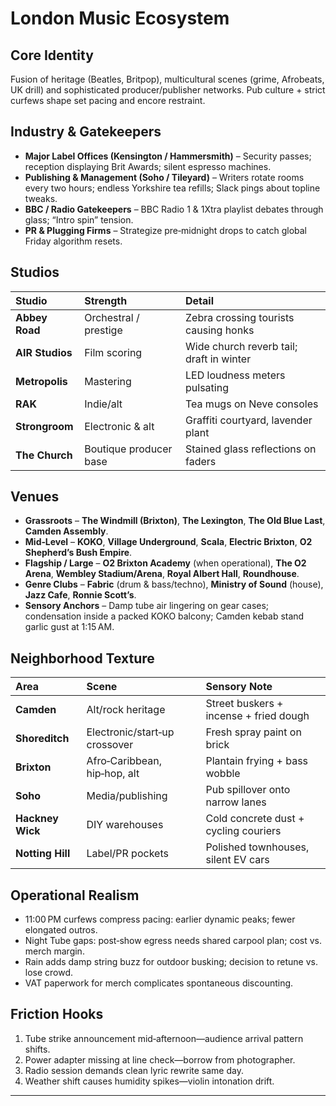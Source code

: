# London Music Ecosystem

## Core Identity
Fusion of heritage (Beatles, Britpop), multicultural scenes (grime, Afrobeats, UK drill) and sophisticated producer/publisher networks. Pub culture + strict curfews shape set pacing and encore restraint.

## Industry & Gatekeepers
* **Major Label Offices (Kensington / Hammersmith)** – Security passes; reception displaying Brit Awards; silent espresso machines.
* **Publishing & Management (Soho / Tileyard)** – Writers rotate rooms every two hours; endless Yorkshire tea refills; Slack pings about topline tweaks.
* **BBC / Radio Gatekeepers** – BBC Radio 1 & 1Xtra playlist debates through glass; “Intro spin” tension.
* **PR & Plugging Firms** – Strategize pre‑midnight drops to catch global Friday algorithm resets.

## Studios
| Studio | Strength | Detail |
| :---- | :---- | :---- |
| **Abbey Road** | Orchestral / prestige | Zebra crossing tourists causing honks |
| **AIR Studios** | Film scoring | Wide church reverb tail; draft in winter |
| **Metropolis** | Mastering | LED loudness meters pulsating |
| **RAK** | Indie/alt | Tea mugs on Neve consoles |
| **Strongroom** | Electronic & alt | Graffiti courtyard, lavender plant |
| **The Church** | Boutique producer base | Stained glass reflections on faders |

## Venues
* **Grassroots** – **The Windmill (Brixton)**, **The Lexington**, **The Old Blue Last**, **Camden Assembly**.
* **Mid‑Level** – **KOKO**, **Village Underground**, **Scala**, **Electric Brixton**, **O2 Shepherd’s Bush Empire**.
* **Flagship / Large** – **O2 Brixton Academy** (when operational), **The O2 Arena**, **Wembley Stadium/Arena**, **Royal Albert Hall**, **Roundhouse**.
* **Genre Clubs** – **Fabric** (drum & bass/techno), **Ministry of Sound** (house), **Jazz Cafe**, **Ronnie Scott’s**.
* **Sensory Anchors** – Damp tube air lingering on gear cases; condensation inside a packed KOKO balcony; Camden kebab stand garlic gust at 1:15 AM.

## Neighborhood Texture
| Area | Scene | Sensory Note |
| :---- | :---- | :---- |
| **Camden** | Alt/rock heritage | Street buskers + incense + fried dough |
| **Shoreditch** | Electronic/start‑up crossover | Fresh spray paint on brick |
| **Brixton** | Afro‑Caribbean, hip‑hop, alt | Plantain frying + bass wobble |
| **Soho** | Media/publishing | Pub spillover onto narrow lanes |
| **Hackney Wick** | DIY warehouses | Cold concrete dust + cycling couriers |
| **Notting Hill** | Label/PR pockets | Polished townhouses, silent EV cars |

## Operational Realism
* 11:00 PM curfews compress pacing: earlier dynamic peaks; fewer elongated outros.
* Night Tube gaps: post‑show egress needs shared carpool plan; cost vs. merch margin.
* Rain adds damp string buzz for outdoor busking; decision to retune vs. lose crowd.
* VAT paperwork for merch complicates spontaneous discounting.

## Friction Hooks
1. Tube strike announcement mid‑afternoon—audience arrival pattern shifts.
2. Power adapter missing at line check—borrow from photographer.
3. Radio session demands clean lyric rewrite same day.
4. Weather shift causes humidity spikes—violin intonation drift.

---